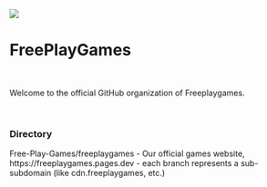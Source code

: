 <img src="https://cdn.freeplaygames.pages.dev/logos/logo.png" align="center"><br>
<p align="center">
<h1>FreePlayGames</h1><br>
<p>Welcome to the official GitHub organization of Freeplaygames.</p><br>
<h3>Directory</h3>
<p>Free-Play-Games/freeplaygames - Our official games website, https://freeplaygames.pages.dev - each branch represents a sub-subdomain (like cdn.freeplaygames, etc.)</p>
</p>
